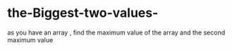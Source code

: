 # the-Biggest-two-values-
as you have an array , find the maximum value of the array and the second maximum value 

